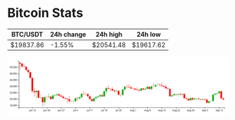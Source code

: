 # Bitcoin Stats

BTC/USDT|24h change|24h high|24h low|
|---|---|---|---|
|$19837.86|-1.55%|$20541.48|$19617.62|

<img src="./chart.svg">
